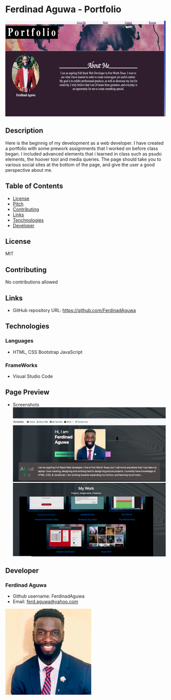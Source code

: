 # Ferdinad Aguwa - Portfolio
<img src= "Photo/Photo.jpg"
     alt="preview portfolio image "
     style="margin-right: 10px; height: 300px;" />
## Description
Here is the beginnig of my development as a web developer. I have created a portfolio with some prework assignments that I worked on before class began. I included advanced elements that i learned in class such as psudo elements, the hoover tool and media queries. The page should take you to various social sites at the bottom of the page, and give the user a good perspective about me. 

## Table of Contents
* [License](#license)
* [Pitch](#pitch)
* [Contributing](#contributing)
* [Links](#Links)
* [Tenchnologies](#Technologies)
* [Developer](#Developer)
## License
MIT
## Contributing
No contributions allowed  
## Links
* GitHub repository URL: https://github.com/FerdinadAguwa
## Technologies
### Languages
* HTML, CSS Bootstrap JavaScript
### FrameWorks
* Visual Studio Code
## Page Preview
* Screenshots
<img src= "Photo/first screenshot.png"
alt= "header of my portfolio">
<img src= "Photo/second ss.png"
alt= "body of website">



## Developer
### Ferdinad Aguwa 
* Github username: FerdinadAguwa
* Email: ferd.aguwa@yahoo.com

<img src= "Photo/0.jpeg"
     alt="Contributer Photo"
     width=270px
     style="float: left; margin-right: 10px;"/>